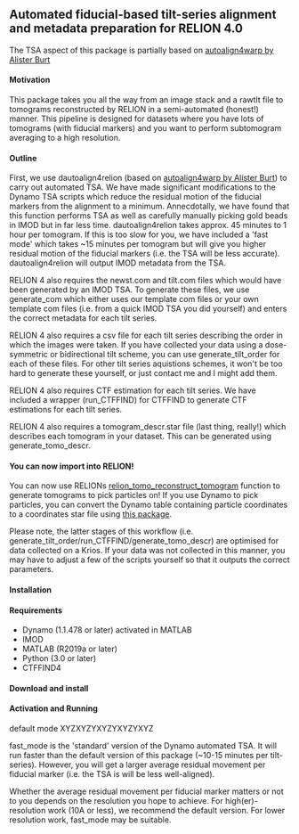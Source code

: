 ## Automated fiducial-based tilt-series alignment and metadata preparation for RELION 4.0 

The TSA aspect of this package is partially based on [autoalign4warp by Alister Burt](https://github.com/alisterburt/autoalign_dynamo)

#### Motivation

This package takes you all the way from an image stack and a rawtlt file to tomograms reconstructed by RELION in a semi-automated (honest!) manner. This pipeline is designed for datasets where you have lots of tomograms (with fiducial markers) and you want to perform subtomogram averaging to a high resolution.

#### Outline

First, we use dautoalign4relion (based on [autoalign4warp by Alister Burt](https://github.com/alisterburt/autoalign_dynamo)) to carry out automated TSA. We have made significant modifications to the Dynamo TSA scripts which reduce the residual motion of the fiducial markers from the alignment to a minimum. Annecdotally, we have found that this function performs TSA as well as carefully manually picking gold beads in IMOD but in far less time. dautoalign4relion takes approx. 45 minutes to 1 hour per tomogram. If this is too slow for you, we have included a 'fast mode' which takes ~15 minutes per tomogram but will give you higher residual motion of the fiducial markers (i.e. the TSA will be less accurate). dautoalign4relion will output IMOD metadata from the TSA. 

RELION 4 also requires the newst.com and tilt.com files which would have been generated by an IMOD TSA. To generate these files, we use generate_com which either uses our template com files or your own template com files (i.e. from a quick IMOD TSA you did yourself) and enters the correct metadata for each tilt series. 

RELION 4 also requires a csv file for each tilt series describing the order in which the images were taken. If you have collected your data using a dose-symmetric or bidirectional tilt scheme, you can use generate_tilt_order for each of these files. For other tilt series aquistions schemes, it won't be too hard to generate these yourself, or just contact me and I might add them.

RELION 4 also requires CTF estimation for each tilt series. We have included a wrapper (run_CTFFIND) for CTFFIND to generate CTF estimations for each tilt series.

RELION 4 also requires a tomogram_descr.star file (last thing, really!) which describes each tomogram in your dataset. This can be generated using generate_tomo_descr.

#### You can now import into RELION! 

You can now use RELIONs [relion_tomo_reconstruct_tomogram](https://relion.readthedocs.io/en/release-4.0/Reference/STA/Programs/reconstruct_tomogram.html#program-tomo-reconstruct-tomogram) function to generate tomograms to pick particles on! If you use Dynamo to pick particles, you can convert the Dynamo table containing particle coordinates to a coordinates star file using [this package](https://github.com/EuanPyle/dynamo2relion).

Please note, the latter stages of this workflow (i.e. generate_tilt_order/run_CTFFIND/generate_tomo_descr) are optimised for data collected on a Krios. If your data was not collected in this manner, you may have to adjust a few of the scripts yourself so that it outputs the correct parameters.

#### Installation
#### Requirements
- Dynamo (1.1.478 or later) activated in MATLAB
- IMOD
- MATLAB (R2019a or later)
- Python (3.0 or later)
- CTFFIND4

#### Download and install

#### Activation and Running

default mode XYZXYZYXYZYXYZYXYZ

fast_mode is the 'standard' version of the Dynamo automated TSA. It will run faster than the default version of this package (~10-15 minutes per tilt-series). However, you will get a larger average residual movement per fiducial marker (i.e. the TSA is will be less well-aligned).

Whether the average residual movement per fiducial marker matters or not to you depends on the resolution you hope to achieve. For high(er)-resolution work (10A or less), we recommend the default version. For lower resolution work, fast_mode may be suitable.

